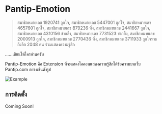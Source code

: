Pantip-Emotion
==============

> สมาชิกหมายเลข 1920741 ถูกใจ, สมาชิกหมายเลข 5447001 ถูกใจ, สมาชิกหมายเลข 4657601 ถูกใจ, สมาชิกหมายเลข 879236 ทึ่ง, สมาชิกหมายเลข 2441667 ถูกใจ, สมาชิกหมายเลข 4310156 ขำกลิ้ง, สมาชิกหมายเลข 7731523 ขำกลิ้ง, สมาชิกหมายเลข 2000913 ถูกใจ, สมาชิกหมายเลข 2770436 ทึ่ง, สมาชิกหมายเลข 3711933 ถูกใจรวมถึงอีก 2048 คน ร่วมแสดงความรู้สึก

......เขียนให้ใครอ่านครับ

Pantip-Emotion คือ Extension ที่จะแสดงไอคอนแสดงความรู้สึกใต้ข้อความบนเว็บ Pantip.com อย่างเช่นดังรูป

![Example](http://i.imgur.com/qCbKiTu.png)


การติดตั้ง
-------

Coming Soon!
